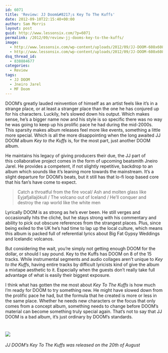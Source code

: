 ```yaml
---
id: 6071
title: 'Review: JJ Doom&#8217;s Key To The Kuffs'
date: 2012-09-10T22:15:40+00:00
author: Sam Morris
layout: post
guid: http://www.lessonsix.com/?p=6071
permalink: /2012/09/review-jj-dooms-key-to-the-kuffs/
image:
  - http://www.lessonsix.com/wp-content/uploads/2012/09/JJ-DOOM-608x608.jpg
  - http://www.lessonsix.com/wp-content/uploads/2012/09/JJ-DOOM-608x608.jpg
dsq_thread_id:
  - 838884677
categories:
  - Review
tags:
  - JJ DOOM
  - Jneiro Jarel
  - MF Doom
---
```

DOOM&#8217;s greatly lauded reinvention of himself as an artist feels like it&#8217;s in a strange place, or at least a stranger place than the one he has conjured up for his characters. Luckily, he&#8217;s slowed down his output. Which makes sense, he&#8217;s a bigger name now and his style is so specific there was no way he was going to keep up his prolific pace he had during the mid-2000s. This sparsity makes album releases feel more like events, something a little more special. Which is all the more disappointing when the long awaited JJ DOOM album _Key to the Kuffs_ is, for the most part, just another DOOM album.

<!--more-->

He maintains his legacy of giving producers their due, the JJ part of this collaborative project comes in the form of upcoming beatsmith Jneiro Jarel. He provides a competent, if not slightly repetitive, backdrop to an album which sounds like it&#8217;s leaning more towards the mainstream. It&#8217;s a slight departure for DOOM&#8217;s beats, but it still has that lo-fi loop based core that his fan&#8217;s have come to expect.

> Catch a throatful from the fire vocal/ Ash and molten glass like Eyjafjallajökull / The volcano out of Iceland / He&#8217;ll conquer and destroy the rap world like the white men

Lyrically DOOM is as strong as he&#8217;s ever been. He still verges and occasionally hits the cliché, but he stays strong with his commentary and ability to pick out obscure references from the strangest places. Plus, since being exiled to the UK he&#8217;s had time to lap up the local culture, which means this album is packed full of referential lyrics about Big Fat Gypsy Weddings and Icelandic volcanos.

But considering the wait, you&#8217;re simply not getting enough DOOM for the dollar, or should I say pound. Key to the Kuffs has DOOM on 8 of the 15 tracks. While instrumental segments and audio collages aren&#8217;t unique to _Key to the Kuffs_, having entire tracks by difficult lyricists kind of give the album a mixtape aesthetic to it. Especially when the guests don&#8217;t really take full advantage of what is easily their biggest exposure.

I think what has gotten the me most about _Key To The Kuffs_ is how much I&#8217;m ready for DOOM to try something new. He might have slowed down from the prolific pace he had, but the formula that he created is more or less in the same place. Whether he needs new characters or the focus that only comes from a concept album, something needs to change before DOOM&#8217;s material can become something truly special again. That&#8217;s not to say that JJ DOOM is a bad album, it&#8217;s just ordinary by DOOM&#8217;s standards.

# ![](http://www.lessonsix.com/wp-content/themes/lessonsix/images/review_three.png)

_JJ DOOM&#8217;s Key To The Kuffs was released on the 20th of August_